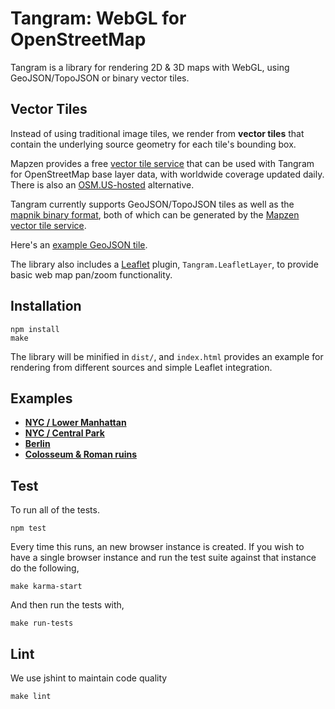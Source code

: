 Tangram: WebGL for OpenStreetMap
===

Tangram is a library for rendering 2D & 3D maps with WebGL, using GeoJSON/TopoJSON or binary vector tiles.

## Vector Tiles

Instead of using traditional image tiles, we render from **vector tiles** that contain the underlying source geometry for each tile's bounding box.

Mapzen provides a free [vector tile service](http://mapzen.com/vector/) that can be used with Tangram for OpenStreetMap base layer data, with worldwide coverage updated daily. There is also an [OSM.US-hosted](http://openstreetmap.us/~migurski/vector-datasource/) alternative.

Tangram currently supports GeoJSON/TopoJSON tiles as well as the [mapnik binary format](https://github.com/mapbox/vector-tile-spec), both of which can be generated by the [Mapzen vector tile service](http://mapzen.com/vector/).

Here's an [example GeoJSON tile](http://vector.mapzen.com/osm/all/14/4826/6161.json).

The library also includes a [Leaflet](http://leafletjs.com) plugin, `Tangram.LeafletLayer`, to provide basic web map pan/zoom functionality.

## Installation

```
npm install
make
```

The library will be minified in `dist/`, and `index.html` provides an example for rendering from different sources and simple Leaflet integration.

## Examples

- [**NYC / Lower Manhattan**](http://vector.io/vector-map/#mapzen,40.70479834544056,-74.0057945251465,15)
- [**NYC / Central Park**](http://vector.io/vector-map/#mapzen,40.78004586258099,-73.96652698516847,16)
- [**Berlin**](http://vector.io/vector-map/#mapzen,52.52177659937554,13.373343944549562,16)
- [**Colosseum & Roman ruins**](http://vector.io/vector-map/#mapzen,41.889367479706124,12.488912343978884,17)



## Test

To run all of the tests.

```shell
npm test
```
Every time this runs, an new browser instance is created. If you wish to
have a single browser instance and run the test suite against that
instance do the following,

```shell
make karma-start
```

And then run the tests with,

```shell
make run-tests
```

## Lint
We use jshint to maintain code quality

```shell
make lint
```
